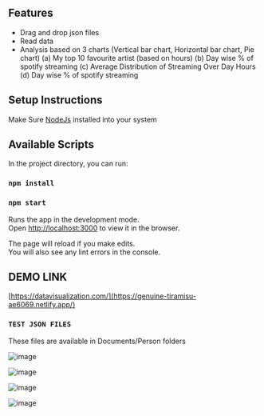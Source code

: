 ## Features

- Drag and drop json files
- Read data
- Analysis based on 3 charts (Vertical bar chart, Horizontal bar chart, Pie chart)
  (a) My top 10 favourite artist (based on hours)
  (b) Day wise % of spotify streaming
  (c) Average Distribution of Streaming Over Day Hours
  (d) Day wise % of spotify streaming

## Setup Instructions
Make Sure [NodeJs](https://nodejs.org/en/download/) installed into your system

## Available Scripts

In the project directory, you can run:
### `npm install`
### `npm start`

Runs the app in the development mode.<br>
Open [http://localhost:3000](http://localhost:3000) to view it in the browser.

The page will reload if you make edits.<br>
You will also see any lint errors in the console.

## DEMO LINK
[https://datavisualization.com/](https://genuine-tiramisu-ae6069.netlify.app/)

### `TEST JSON FILES`
These files are available in Documents/Person folders

![image](https://user-images.githubusercontent.com/42898923/180663688-7383d917-2aea-406a-8697-0fe194150a87.png)

![image](https://user-images.githubusercontent.com/42898923/180663700-9f302561-d8ca-47a9-bb17-80ecd9a0acd2.png)

![image](https://user-images.githubusercontent.com/42898923/180663714-2ee70a6e-4399-416d-8e17-394b41ac1c82.png)

![image](https://user-images.githubusercontent.com/42898923/180663725-9906a4a4-4b49-4658-807a-5374ff2cb689.png)


